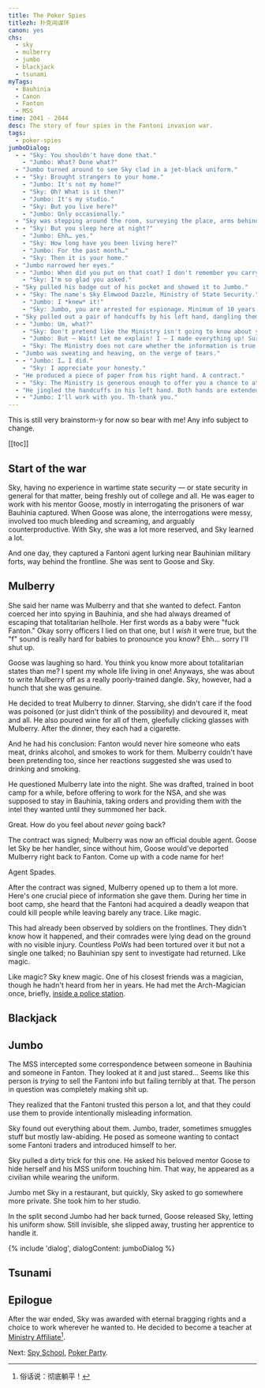 ```yaml
---
title: The Poker Spies
titlezh: 扑克间谍环
canon: yes
chs:
  - sky
  - mulberry
  - jumbo
  - blackjack
  - tsunami
myTags:
  - Bauhinia
  - Canon
  - Fanton
  - MSS
time: 2041 - 2044
desc: The story of four spies in the Fantoni invasion war.
tags:
  - poker-spies
jumboDialog:
  - - "Sky: You shouldn't have done that."
    - "Jumbo: What? Done what?"
  - "Jumbo turned around to see Sky clad in a jet-black uniform."
  - - "Sky: Brought strangers to your home."
    - "Jumbo: It's not my home?"
    - "Sky: Oh? What is it then?"
    - "Jumbo: It's my studio."
    - "Sky: But you live here?"
    - "Jumbo: Only occasionally."
  - "Sky was stepping around the room, surveying the place, arms behind his back."
  - - "Sky: But you sleep here at night?"
    - "Jumbo: Ehh… yes."
    - "Sky: How long have you been living here?"
    - "Jumbo: For the past month…"
    - "Sky: Then it is your home."
  - "Jumbo narrowed her eyes."
  - - "Jumbo: When did you put on that coat? I don't remember you carrying it. And it kind of looks like a government uniform?"
    - "Sky: I'm so glad you asked."
  - "Sky pulled his badge out of his pocket and showed it to Jumbo."
  - - "Sky: The name's Sky Elmwood Dazzle, Ministry of State Security."
    - "Jumbo: I *knew* it!"
    - "Sky: Jumbo, you are arrested for espionage. Minimum of 10 years, up to the death penalty."
  - "Sky pulled out a pair of handcuffs by his left hand, dangling them in front of Jumbo."
  - - "Jumbo: Um, what?"
    - "Sky: Don't pretend like the Ministry isn't going to know about your correspondence with the enemy."
    - "Jumbo: But — Wait! Let me explain! I — I made everything up! Surely you know that? I never gave them real information! I was — I was *intentionally* misleading them for the benefit of Bauhinia!"
    - "Sky: The Ministry does not care whether the information is true or false. The Ministry only cares about whether you did it. Did you, or did you not?"
  - "Jumbo was sweating and heaving, on the verge of tears."
  - - "Jumbo: I… I did."
    - "Sky: I appreciate your honesty."
  - "He produced a piece of paper from his right hand. A contract."
  - - "Sky: The Ministry is generous enough to offer you a chance to atone for your crimes, and even receive merit. Come work with us. Or…"
  - "He jingled the handcuffs in his left hand. Both hands are extended towards Jumbo. She swallowed."
  - - "Jumbo: I'll work with you. Th-thank you."
---
```


<link rel="stylesheet" href="/css/dialog.css"/>

This is still very brainstorm-y for now so bear with me! Any info subject to change.

[[toc]]

## Start of the war

Sky, having no experience in wartime state security — or state security in general for that matter, being freshly out of college and all. He was eager to work with his mentor Goose, mostly in interrogating the prisoners of war Bauhinia captured. When Goose was alone, the interrogations were messy, involved too much bleeding and screaming, and arguably counterproductive. With Sky, she was a lot more reserved, and Sky learned a lot.

And one day, they captured a Fantoni agent lurking near Bauhinian military forts, way behind the frontline. She was sent to Goose and Sky.

## Mulberry

She said her name was Mulberry and that she wanted to defect. Fanton coerced her into spying in Bauhinia, and she had always dreamed of escaping that totalitarian hellhole. Her first words as a baby were "fuck Fanton." Okay sorry officers I lied on that one, but I *wish* it were true, but the "f" sound is really hard for babies to pronounce you know? Ehh… sorry I'll shut up.

Goose was laughing so hard. You think you know more about totalitarian states than me? I spent my whole life living in one! Anyways, she was about to write Mulberry off as a really poorly-trained dangle. Sky, however, had a hunch that she was genuine.

He decided to treat Mulberry to dinner. Starving, she didn't care if the food was poisoned (or just didn't think of the possibility) and devoured it, meat and all. He also poured wine for all of them, gleefully clicking glasses with Mulberry. After the dinner, they each had a cigarette.

And he had his conclusion: Fanton would never hire someone who eats meat, drinks alcohol, and smokes to work for them. Mulberry couldn't have been pretending too, since her reactions suggested she was used to drinking and smoking.

He questioned Mulberry late into the night. She was drafted, trained in boot camp for a while, before offering to work for the NSA, and she was supposed to stay in Bauhinia, taking orders and providing them with the intel they wanted until they summoned her back.

Great. How do you feel about *never* going back?

The contract was signed; Mulberry was now an official double agent. Goose let Sky be her handler, since without him, Goose would've deported Mulberry right back to Fanton. Come up with a code name for her!

Agent Spades.

After the contract was signed, Mulberry opened up to them a lot more. Here's one crucial piece of information she gave them. During her time in boot camp, she heard that the Fantoni had acquired a deadly weapon that could kill people while leaving barely any trace. Like magic.

This had already been observed by soldiers on the frontlines. They didn't know how it happened, and their comrades were lying dead on the ground with no visible injury. Countless PoWs had been tortured over it but not a single one talked; no Bauhinian spy sent to investigate had returned. Like magic.

Like magic? Sky knew magic. One of his closest friends was a magician, though he hadn't heard from her in years. He had met the Arch-Magician once, briefly, [inside a police station](/stories/sparky-turns-into-a-dragon/).

## Blackjack

## Jumbo

The MSS intercepted some correspondence between someone in Bauhinia and someone in Fanton. They looked at it and just stared… Seems like this person is *trying* to sell the Fantoni info but failing terribly at that. The person in question was completely making shit up.

They realized that the Fantoni trusted this person a lot, and that they could use them to provide intentionally misleading information.

Sky found out everything about them. Jumbo, trader, sometimes smuggles stuff but mostly law-abiding. He posed as someone wanting to contact some Fantoni traders and introduced himself to her.

Sky pulled a dirty trick for this one. He asked his beloved mentor Goose to hide herself and his MSS uniform touching him. That way, he appeared as a civilian while wearing the uniform.

Jumbo met Sky in a restaurant, but quickly, Sky asked to go somewhere more private. She took him to her studio.

In the split second Jumbo had her back turned, Goose released Sky, letting his uniform show. Still invisible, she slipped away, trusting her apprentice to handle it.

{% include 'dialog', dialogContent: jumboDialog %}

## Tsunami

## Epilogue

After the war ended, Sky was awarded with eternal bragging rights and a choice to work wherever he wanted to. He decided to become a teacher at [Ministry Affiliate](/world/bauhinia/ministry-affiliate/)[^1].

Next: [Spy School](/spy-school/), [Poker Party](/poker-party/).

[^1]: 俗话说：彻底躺平！
